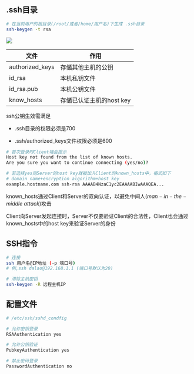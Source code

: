 <!--
 * @Description: 
 * @Version: 1.0
 * @Author: DaLao
 * @Email: dalao_li@163.com
 * @Date: 2021-03-14 13:31:07
 * @LastEditors: DaLao
 * @LastEditTime: 2021-11-28 20:21:05
-->

## .ssh目录

```sh
# 在当前用户的根目录(/root/或者/home/用户名)下生成 .ssh目录
ssh-keygen -t rsa
```

![](https://cdn.hurra.ltd/img/20210312104415.png)

| 文件            | 作用                     |
| --------------- | ------------------------ |
| authorized_keys | 存储其他主机的公钥       |
| id_rsa          | 本机私钥文件             |
| id_rsa.pub      | 本机公钥文件             |
| know_hosts      | 存储已认证主机的host key |

ssh公钥生效需满足

- .ssh目录的权限必须是700

- .ssh/authorized_keys文件权限必须是600
```sh
# 首次登录时Client端会提示
Host key not found from the list of known hosts.
Are you sure you want to continue connecting (yes/no)?

# 若选择yes则Server的host key就被加入Client的known_hosts中，格式如下
# domain name+encryption algorithm+host key
example.hostname.com ssh-rsa AAAAB4NzaC1yc2EAAAABIwAAAQEA...
```

known_hosts通过Client和Server的双向认证，以避免中间人($man-in-the-middle$ $attack$)攻击

Client向Server发起连接时，Server不仅要验证Client的合法性，Client也会通过known_hosts中的host key来验证Server的身份

## SSH指令

```sh
# 连接
ssh 用户名@IP地址 (-p 端口号)
# 例,ssh dalao@192.168.1.1 (端口号默认为20)

# 清除主机密钥
ssh-keygen -R 远程主机IP
``` 

## 配置文件
```sh
# /etc/ssh/sshd_condfig

# 允许密钥登录
RSAAuthentication yes

# 允许公钥验证 
PubkeyAuthentication yes

# 禁止密码登录
PasswordAuthentication no
```